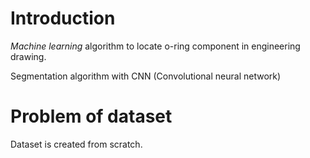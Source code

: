 # Introduction

_Machine learning_ algorithm to locate o-ring component in engineering drawing.

Segmentation algorithm with CNN (Convolutional neural network)


# Problem of dataset

Dataset is created from scratch.
